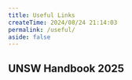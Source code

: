 ```yaml
---
title: Useful Links
createTime: 2024/08/24 21:14:03
permalink: /useful/
aside: false
---
```


<CardGrid>
    <LinkCard 
        icon="devicon:moodle"
        title="UNSW Moodle"
        href="https://moodle.telt.unsw.edu.au/">
    </LinkCard>
    <LinkCard 
        icon="/mobius.ico"
        title="UNSW Möbius"
        href="https://unsw.mobius.cloud/">
    </LinkCard>
    <LinkCard 
        icon="/unsw.ico"
        title="myUNSW"
        href="https://my.unsw.edu.au/">
    </LinkCard>
    <LinkCard 
        icon="/webcms3.ico"
        title="CSE WebCMS3"
        href="https://webcms3.cse.unsw.edu.au/">
    </LinkCard>
    <LinkCard 
        icon="/playconomics.png"
        title="Playconomics"
        href="https://my.playconomics.com/accounts/login/">
    </LinkCard>
</CardGrid>

## UNSW Handbook 2025

<CardGrid>
    <LinkCard 
        icon="/unsw.ico"
        title="3707 Engineering (Honours)"
        href="https://www.handbook.unsw.edu.au/undergraduate/programs/2025/3707">
    </LinkCard>
    <LinkCard 
        icon="/unsw.ico"
        title="3778 Computer Science"
        href="https://www.handbook.unsw.edu.au/undergraduate/programs/2025/3778">
    </LinkCard>
    <LinkCard 
        icon="/unsw.ico"
        title="3970 Science"
        href="https://www.handbook.unsw.edu.au/undergraduate/programs/2025/3970">
    </LinkCard>
    <LinkCard 
        icon="/unsw.ico"
        title="3543 Economics"
        href="https://www.handbook.unsw.edu.au/undergraduate/programs/2025/3543">
    </LinkCard>
</CardGrid>